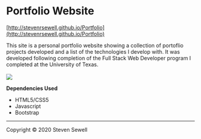 # Portfolio Website

[http://stevenrsewell.github.io/Portfolio](http://stevenrsewell.github.io/Portfolio)


This site is a personal portfolio website showing a collection of portoflio projects developed and a list of the technologies I develop with. It was developed following completion of the Full Stack Web Developer program I completed at the University of Texas. <br><br>
<img src="./assets/screenshots/portfolio.png"></img>
<br>

**Dependencies Used**
<ul>
<li>HTML5/CSS5
<li>Javascript
<li>Bootstrap
</ul>

<hr>
Copyright &copy; 2020 Steven Sewell 

